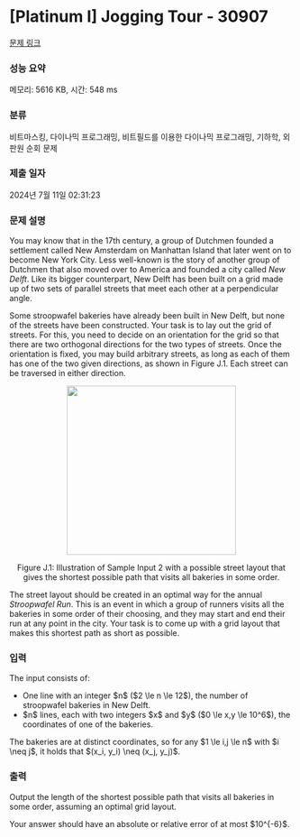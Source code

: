 # [Platinum I] Jogging Tour - 30907 

[문제 링크](https://www.acmicpc.net/problem/30907) 

### 성능 요약

메모리: 5616 KB, 시간: 548 ms

### 분류

비트마스킹, 다이나믹 프로그래밍, 비트필드를 이용한 다이나믹 프로그래밍, 기하학, 외판원 순회 문제

### 제출 일자

2024년 7월 11일 02:31:23

### 문제 설명

<p>You may know that in the 17th century, a group of Dutchmen founded a settlement called New Amsterdam on Manhattan Island that later went on to become New York City. Less well-known is the story of another group of Dutchmen that also moved over to America and founded a city called <em>New Delft</em>. Like its bigger counterpart, New Delft has been built on a grid made up of two sets of parallel streets that meet each other at a perpendicular angle.</p>

<p>Some stroopwafel bakeries have already been built in New Delft, but none of the streets have been constructed. Your task is to lay out the grid of streets. For this, you need to decide on an orientation for the grid so that there are two orthogonal directions for the two types of streets. Once the orientation is fixed, you may build arbitrary streets, as long as each of them has one of the two given directions, as shown in Figure J.1. Each street can be traversed in either direction.</p>

<p style="text-align: center;"><img alt="" src="" style="width: 300px; height: 300px;"></p>

<p style="text-align: center;">Figure J.1: Illustration of Sample Input 2 with a possible street layout that gives the shortest possible path that visits all bakeries in some order.</p>

<p>The street layout should be created in an optimal way for the annual <em>Stroopwafel Run</em>. This is an event in which a group of runners visits all the bakeries in some order of their choosing, and they may start and end their run at any point in the city. Your task is to come up with a grid layout that makes this shortest path as short as possible.</p>

### 입력 

 <p>The input consists of:</p>

<ul>
	<li>One line with an integer $n$ ($2 \le n \le 12$), the number of stroopwafel bakeries in New Delft.</li>
	<li>$n$ lines, each with two integers $x$ and $y$ ($0 \le x,y \le 10^6$), the coordinates of one of the bakeries.</li>
</ul>

<p>The bakeries are at distinct coordinates, so for any $1 \le i,j \le n$ with $i \neq j$, it holds that $(x_i, y_i) \neq (x_j, y_j)$.</p>

### 출력 

 <p>Output the length of the shortest possible path that visits all bakeries in some order, assuming an optimal grid layout.</p>

<p>Your answer should have an absolute or relative error of at most $10^{-6}$.</p>

